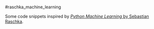 #raschka_machine_learning

Some code snippets inspired by [_Python Machine Learning_ by Sebastian Raschka](http://a.co/0sZiz1i).